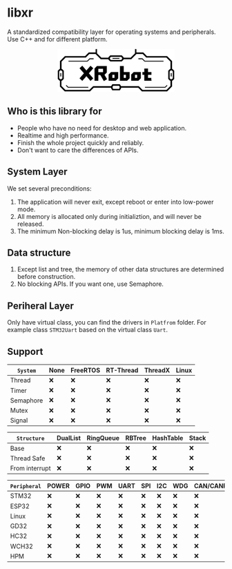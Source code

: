 # libxr

A standardized compatibility layer for operating systems and peripherals. Use C++ and for different platform.

<p align="center">
  <img src="doc/image/XRobot.jpeg" alt="XRobot logo"  height="100"/>
</p>

## Who is this library for

* People who have no need for desktop and web application.
* Realtime and high performance.
* Finish the whole project quickly and reliably.
* Don't want to care the differences of APIs.

## System Layer

We set several preconditions:

1. The application will never exit, except reboot or enter into low-power mode.
1. All memory is allocated only during initializtion, and will never be released.
1. The minimum Non-blocking delay is 1us, minimum blocking delay is 1ms.

## Data structure

1. Except list and tree, the memory of other data structures are determined before construction.
2. No blocking APIs. If you want one, use Semaphore.

## Periheral Layer

Only have virtual class, you can find the drivers in `Platfrom` folder. For example class `STM32Uart` based on the virtual class `Uart`.

## Support

|`System`|None|FreeRTOS|RT-Thread|ThreadX|Linux|
|-|-|-|-|-|-|
|Thread|❌|❌|❌|❌|❌|
|Timer|❌|❌|❌|❌|❌|
|Semaphore|❌|❌|❌|❌|❌|
|Mutex|❌|❌|❌|❌|❌|
|Signal|❌|❌|❌|❌|❌|

|`Structure`|DualList|RingQueue|RBTree|HashTable|Stack|
|-|-|-|-|-|-|
|Base|❌|❌|❌|❌|❌|
|Thread Safe|❌|❌|❌|❌|❌|
|From interrupt|❌|❌|❌|❌|❌|

|`Peripheral`|POWER|GPIO|PWM|UART|SPI|I2C|WDG|CAN/CANFD|TCP/UDP|
|-|-|-|-|-|-|-|-|-|-|
|STM32|❌|❌|❌|❌|❌|❌|❌|❌|❌|
|ESP32|❌|❌|❌|❌|❌|❌|❌|❌|❌|
|Linux|❌|❌|❌|❌|❌|❌|❌|❌|❌|
|GD32|❌|❌|❌|❌|❌|❌|❌|❌|❌|
|HC32|❌|❌|❌|❌|❌|❌|❌|❌|❌|
|WCH32|❌|❌|❌|❌|❌|❌|❌|❌|❌|
|HPM|❌|❌|❌|❌|❌|❌|❌|❌|❌|

